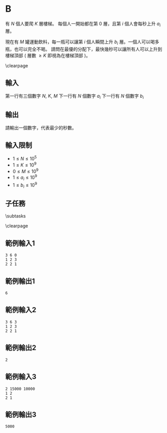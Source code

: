 # B

有 $N$ 個人要爬 $K$ 層樓梯。
每個人一開始都在第 $0$ 層，且第 $i$ 個人會每秒上升 $a_i$ 層。

現在有 $M$ 罐運動飲料，每一瓶可以讓第 $i$ 個人瞬間上升 $b_i$ 層。一個人可以喝多瓶，也可以完全不喝。
請問在最優的分配下，最快幾秒可以讓所有人可以上升到樓梯頂部 ( 層數 $\ge K$ 即視為在樓梯頂部 )。

\clearpage

## 輸入
第一行有三個數字 $N,~K,~M$
下一行有 $N$ 個數字 $a_i$
下一行有 $N$ 個數字 $b_i$

## 輸出
請輸出一個數字，代表最少的秒數。

## 輸入限制
- $1 \le N \le 10^5$
- $1 \le K \le 10^9$
- $0 \le M \le 10^9$
- $1 \le a_i \le 10^9$
- $1 \le b_i \le 10^9$

## 子任務
\subtasks

\clearpage

## 範例輸入1
```
3 6 0
1 2 3
2 2 1
```

## 範例輸出1
```
6
```

## 範例輸入2
```
3 6 3
1 2 3
2 2 1
```

## 範例輸出2
```
2
```

## 範例輸入3
```
2 15000 10000
1 2
2 1
```

## 範例輸出3
```
5000
```